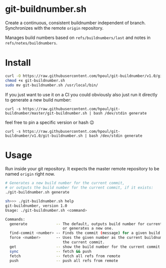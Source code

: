 # git-buildnumber.sh

Create a continuous, consistent buildnumber independent of branch.
Synchronizes with the remote `origin` repository.

Manages build numbers based on `refs/buildnumbers/last` and notes in `refs/notes/buildnumbers`.

# Install

```bash
curl -O https://raw.githubusercontent.com/hpoul/git-buildnumber/v1.0/git-buildnumber.sh
chmod +x git-buildnumber.sh
sudo mv git-buildnumber.sh /usr/local/bin/
```

If you just want to use it on a CI you could obviously also just run it directly to generate a new build number:

`curl -s https://raw.githubusercontent.com/hpoul/git-buildnumber/master/git-buildnumber.sh | bash /dev/stdin generate`

feel free to pin a specific version or hash 😉️

`curl -s https://raw.githubusercontent.com/hpoul/git-buildnumber/v1.0/git-buildnumber.sh | bash /dev/stdin generate`

# Usage

Run inside your git repository. It expects the master remote repository to be named `origin` right now.

```bash
# Generates a new build number for the current commit, 
# or outputs the build number for the current commit, if it exists:
./git-buildnumber.sh generate
```

```bash
sh>>> ./git-buildnumber.sh help
git-buildnumber, version 1.0
Usage: ./git-buildnumber.sh <command>

Commands:
  generate             -- The default, outputs build number for current commit
                          or generates a new one.
  find-commit <number> -- Finds the commit (message) for a given build number.
  force <number>       -- Uses the given number as the current buildnumber of
                          the current commit.
  get                  -- show the build number for the current commit (if any)
  sync                 -- fetch && push
  fetch                -- fetch all refs from remote
  push                 -- push all refs from remote
```



